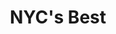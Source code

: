 ---
layout: case
order_number: 3
name: nycbest
title: NYC's Best
description: Redefining the pet adoption process
tagline: "Redefining the pet adoption process&nbsp;&nbsp;&nbsp;&nbsp;&nbsp;&nbsp;&nbsp;"
button: Responsive Web App
backLink: /cases/nonna
nextPage:
  title: Reciplay
  link: /cases/reciplay
banner:
  deliverable: Responsive website
  roles:
    - Concept
    - Research
    - Visuals
    - Interaction
  duration: Dec - Feb 2023
  tool: Adobe XD
overview:
  problem: "Finding our new furry best friend and family member is one of the biggest decisions we make in our lives, yet existing pet adoption sites often fail to reflect that reality. Whether you’re experienced or a first-time pet parent, you likely have your own, unique criteria that you’re looking for. So, **why is it so difficult to browse pet adoption sites?**"
  examples:
    - image: example1.png
      caption: Layout of existing pet adoption site
      rounded: true
  list: true
  solution:
    title: Redesigning the adoption flow
    description:
      - paragraph: My pain points with cluttered, overwhelming pet adoption sites led me to to design a responsive website for a local pet adoption organization. Let’s call it NYC’s Best, a no-kill animal shelter with three locations in New York City. They are dedicated to rescuing, rehabilitating, and finding forever homes for homeless and abandoned cats, dogs, and rabbits.
      - paragraph: “We’d like to help our patrons through the pet-finding process by **providing search options that mirror their own criteria.**”
        quote: true
      - paragraph: To stand out in the market, I aimed to design a user-friendly, responsive website that features **clear navigation** and **an efficient search and adoption process**. Above all, I wanted it to be a positive experience that reflects the *excitement* of starting a new chapter in your life.
research:
  description:
    - I began with secondary research on what criteria potential adopters use to search for a new pet. I learned that the criteria used varies between cat adopters and dog adopters. **Personality and behavior ranked highest for cat adopters**, while **dog adopters prioritized physical characteristics**, such as breed.
    - Of the eight individuals I interviewed, I found that **meeting the pet in person was the ultimate deciding factor**, even for those who had already had their heart set on that specific pet prior to coming to the shelter.
    - "I created two personas based on these findings: **the dog adopter** and **cat adopter**."
  personas:
    - title: The Dog Adopter
      age: 28
      job: Dental Hygienist
      image: portrait1.png
      description:
        - Niamh is a dental hygienist at a clinic in Detroit. She’s finally reached a place in her life where she feels more settled, with a stable job and relationship. She’s always wanted to adopt a dog but wanted to wait until she felt ready.
        - Now she’s committed to finding a dog and has a few breeds in mind but the searching process has frustrated her due to unfilterable listings and unclear adoption processes.
    - title: The Cat Adopter
      age: 21
      job: College Senior
      image: portrait2.png
      description:
        - Winston is a senior in college living in Seattle. He’s interested in adopting a cat as a first-time pet parent.
        - He’s not sure what characteristics to base his search on with the limited filters and vague personality descriptions on existing sites. He’d rather save time by going to the shelters themselves if it weren’t for unclear adoption processes.
  challenges:
    description: "I reframed the insights from the research as improvement opportunities for the NYC’s Best site:"
    list:
        - "Users want **descriptive filters** that reflect their own criteria."
        - "Users want a **simple adoption process** that saves them time."
  competitive_analysis:
    summary:
        - After gaining an understanding of the user needs and context, I wanted to evaluate how existing animal shelters approached solving these user problems.
        - I selected **two direct competitors** among local animal shelters, along with **two indirect competitors** that offer services for pet owners.
    competitors:
        - competitor1.png
        - competitor2.png
        - competitor3.png
        - competitor4.png
    analysis: 
        - I rated each on aspects like desktop website experience, features, user flow, navigation, brand identity, and descriptiveness. **App or mobile website experience, accessibility, and user flow each received at least two ‘Needs work’ ratings**. Half of the competitors’ sites weren’t optimized for mobile or assistive technologies, preventing key information from being accessible at all. In addition, important information like adoptable cats or service availability was difficult to find on the site itself, involving multiple clicks and scrolling, or hidden until registration.
  insight: "**Users need a fully responsive, assistive-technology friendly site with easy access to key information.**"
ideation:
  summary: Using **How Might We questions**, I brainstormed different approaches to rethinking the pet adoption flow.
  title: "How might we..."
  tables: 
    - title: Amp up the good?
      image: ideation_figure1.png
      list: 
        - Quiz to be matched with pets
        - Pet spotlights for those at shelter longest
        - Online scheduling to meet
        - Dating-app-like pet profiles
    - title: Change the status quo?
      image: ideation_figure2.png
      list: 
        - 1-2-3 steps adoption process
        - Choose filters on homepage that matter most to you
        - Randomize results/profiles
        - Foster for a night
    - title: Break the POV into pieces?
      image: ideation_figure3.png
      list: 
        - Digestible pet profiles (map w/ shelter location)
        - Standardized profile sections
        - Share profile with shelter to be matched
        - Processing status on pet profile
  after:
    - description: "I then sketched out eight of these ideas using the **Crazy Eights exercise** to visualize how they would work:"
    - image: ideation_after1.png
      description: Next, I sketched out four different iterations of the homepage, with a focus on avoiding a text-heavy screen for a quicker browsing experience. I also added some of my ideas from the above exercises, like **pet profile spotlights** and a **1-2-3 step adoption process**.
    - image: ideation_after2.png
      description: For the refined version (on the right), I prioritized a **quick and easy way to search pet profiles** using filters like location and pet type to help users save time.
sitemap:
  - summary: "**Difficulty with website navigation** was a primary pain point for users, so I aimed to make the information architecture **simple and intuitive**. I created the sitemap with the common structure used by existing animal shelters in mind."
    image: sitemap.png
wireframes:
  - summary: The first iteration of wireframes included features generated during the ideation exercises–**a search bar, 3-step breakdown of the adoption process, pet spotlights**. I included multiple ways to enter the adoption flow on the homepage through search, pet categories, and the top navigation bar.
    image: wireframe.png
  - image: wireframe1.png
  - summary: "For the second iteration, I switched up the layout to make each section more **visually engaging, digestible, and concise**. I prioritized keeping pet spotlights above the fold because they feature the top criteria for both cat and dog adopters: personality and physical characteristics. I also got rid of the profile carousels categorized by personality in favor of displaying all profiles, supplemented by descriptive filters, to serve the needs of both cat and dog adopters."
    image: wireframe2.png
testing:
  notes:
    - I conducted an **unmoderated usability study** with five participants to evaluate the low-fidelity prototype and **discover what specific challenges users face in the navigation and pet adoption process**.
    - Three of the five participants were current cat or dog parents, while the remaining two didn’t have pets but had previously considered the possibility of adopting.
  image: test.gif
  linear: true
  tests:
    - View adoptable pet profiles.
    - Select a cat profile.
    - Apply to adopt the cat.
    - Schedule an appointment to meet them.
solution:
  images: 
    - image: design.png
      shadow: true
    - image: design2.png
      shadow: true
  examples:
    - title: User Flow
      before: The usability study uncovered some aspects of the user flow that weren’t as intuitive as I had imagined. Firstly, the low-fidelity prototype featured an overlay previewing the profile for quick browsing, but users expressed confusion about not being directly taken to the profile from the listings page. Secondly, users were confused about whether to fill out the adoption application or schedule the Meet-and-Greet first.
      images:
        - row:
          - image: solution1.png
            caption: Final design
      after: To address these user needs, I eliminated the unnecessary elements to make the user flow more streamlined and straightforward. I reordered the adoption process based on feedback that users would like to meet the pet before investing time in the adoption application. I then highlighted the two actions that a user may want to take at the top of the profile, and featured hyperlinks under the adoption process breakdown as well.
    - title: Adoption Application
      before: The overall feedback about the adoption application was that it was too long and involved too much scrolling. Users pointed out that there should be a way to select whether certain sections were applicable or not because it lengthened the application considerably.
      images:
        - row:
          - image: solution2.gif
            caption: Final design
      after: In addition to adding conditional questions that either skip or unfurl additional questions, I considered how to make the application more engaging. After cutting out the non-essential questions, I played with the color scheme and size of the response boxes to make the overall application more digestible and skimmable. For my final designs, I also added a progress bar with textual and visual cues to discourage drop-off.
prototype:
  image: prototype.gif
takeaways:
  summary: This was my second portfolio project in the Google UX Design certificate program, as well as my first experience designing with Adobe XD. Designing for bigger screen sizes for the first time felt very daunting initially, but I learned to appreciate the blank real estate and the value of white space.
  lessons:
    - lesson: Research
      learning: I learned the importance of backing my designs with data from my research and the usability study. I felt a bit stuck when I first designed the application flow so the feedback from the usability study was essential in informing my approach for the next iteration of designs.
    - lesson: Design Sprint
      learning: I learned that defining what is and isn’t within the project scope is an essential aspect of designing under time constraints. Unlike the first portfolio project for the Google UX Design course, multiple steps of the design process were outlined in a week’s work. This structure gave me some experience tackling weekly design sprints.
  next_steps:
    - Conduct a third usability study to evaluate whether the pain points users experienced have been effectively addressed
    - Conduct more user research to determine any new areas of need, such as customer reviews and pickup/delivery feedback
---
